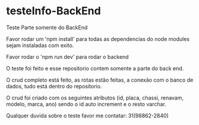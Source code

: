 # testeInfo-BackEnd
Teste Parte somente do BackEnd

Favor rodar um 'npm install' para todas as dependencias do node modules sejam instaladas com exito.

Favor rodar o 'npm run dev' para rodar o backend

O teste foi feito e esse repositorio contem somente a parte do back end.

O crud completo está feito, as rotas estão feitas, a conexão com o banco de dados, tudo está dentro do repositorio.

O crud foi criado com os seguintes atributos (id, placa, chassi, renavam, modelo, marca, ano) sendo o id auto increment e o resto varchar.

Qualquer duvida sobre o teste favor me contatar: 31(98862-2840)

